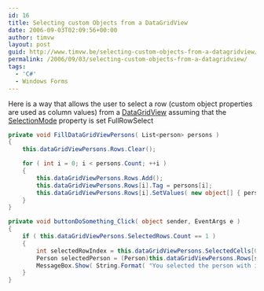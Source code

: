 ```yaml
---
id: 16
title: Selecting custom Objects from a DataGridView
date: 2006-09-03T02:09:56+00:00
author: timvw
layout: post
guid: http://www.timvw.be/selecting-custom-objects-from-a-datagridview/
permalink: /2006/09/03/selecting-custom-objects-from-a-datagridview/
tags:
  - 'C#'
  - Windows Forms
---
```

Here is a way that allows the user to select a row (custom object properties are used as column values) from a [DataGridView](http://msdn2.microsoft.com/en-us/library/system.windows.forms.datagridview.aspx) assuming that the [SelectionMode](http://msdn2.microsoft.com/en-us/library/system.windows.forms.datagridview.selectionmode.aspx) property is set FullRowSelect

```csharp
private void FillDataGridViewPersons( List<person> persons ) 
{
	this.dataGridViewPersons.Rows.Clear();

	for ( int i = 0; i < persons.Count; ++i ) 
	{ 
		this.dataGridViewPersons.Rows.Add(); 
		this.dataGridViewPersons.Rows[i].Tag = persons[i]; 
		this.dataGridViewPersons.Rows[i].SetValues( new object[] { persons[i].Id, persons[i].Name } ); 
	} 
} 

private void buttonDoSomething_Click( object sender, EventArgs e ) 
{ 
	if ( this.dataGridViewPersons.SelectedRows.Count == 1 ) 
	{ 
		int selectedRowIndex = this.dataGridViewPersons.SelectedCells[0].RowIndex; 
		Person selectedPerson = (Person)this.dataGridViewPersons.Rows[selectedRowIndex].Tag; 
		MessageBox.Show( String.Format( "You selected the person with id: {0}", selectedPerson.Id ) ); 
	} 
} 
```
